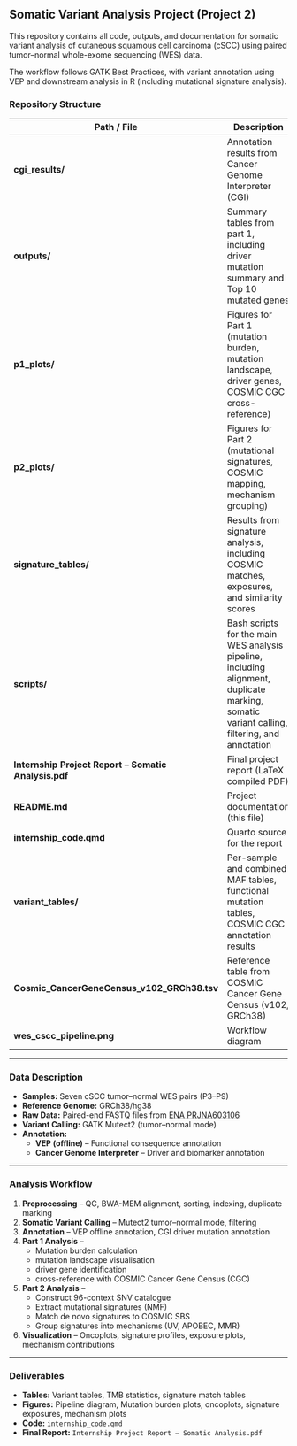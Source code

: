 ## Somatic Variant Analysis Project (Project 2)

This repository contains all code, outputs, and documentation for somatic variant analysis of cutaneous squamous cell carcinoma (cSCC) using paired tumor–normal whole-exome sequencing (WES) data.

The workflow follows GATK Best Practices, with variant annotation using VEP and downstream analysis in R (including mutational signature analysis).

### Repository Structure

| Path / File | Description |
|-------------|-------------|
| **cgi_results/** | Annotation results from Cancer Genome Interpreter (CGI) |
| **outputs/** | Summary tables from part 1, including driver mutation summary and Top 10 mutated genes |
| **p1_plots/** | Figures for Part 1 (mutation burden, mutation landscape, driver genes, COSMIC CGC cross-reference) |
| **p2_plots/** | Figures for Part 2 (mutational signatures, COSMIC mapping, mechanism grouping) |
| **signature_tables/** | Results from signature analysis, including COSMIC matches, exposures, and similarity scores |
| **scripts/** | Bash scripts for the main WES analysis pipeline, including alignment, duplicate marking, somatic variant calling, filtering, and annotation |
| **Internship Project Report – Somatic Analysis.pdf** | Final project report (LaTeX compiled PDF) |
| **README.md** | Project documentation (this file) |
| **internship_code.qmd** | Quarto source for the report |
| **variant_tables/** | Per-sample and combined MAF tables, functional mutation tables, COSMIC CGC annotation results |
| **Cosmic_CancerGeneCensus_v102_GRCh38.tsv** | Reference table from COSMIC Cancer Gene Census (v102, GRCh38) |
| **wes_cscc_pipeline.png** | Workflow diagram |

---

### Data Description

- **Samples:** Seven cSCC tumor–normal WES pairs (P3–P9)  
- **Reference Genome:** GRCh38/hg38  
- **Raw Data:** Paired-end FASTQ files from [ENA PRJNA603106](https://www.ebi.ac.uk/ena/browser/view/PRJNA603106)  
- **Variant Calling:** GATK Mutect2 (tumor–normal mode)  
- **Annotation:**  
  - **VEP (offline)** – Functional consequence annotation  
  - **Cancer Genome Interpreter** – Driver and biomarker annotation

---

### Analysis Workflow

1. **Preprocessing** – QC, BWA-MEM alignment, sorting, indexing, duplicate marking  
2. **Somatic Variant Calling** – Mutect2 tumor–normal mode, filtering  
3. **Annotation** – VEP offline annotation, CGI driver mutation annotation  
4. **Part 1 Analysis** –
   - Mutation burden calculation
   - mutation landscape visualisation
   - driver gene identification
   - cross-reference with COSMIC Cancer Gene Census (CGC)
6. **Part 2 Analysis** –  
   - Construct 96-context SNV catalogue  
   - Extract mutational signatures (NMF)  
   - Match de novo signatures to COSMIC SBS  
   - Group signatures into mechanisms (UV, APOBEC, MMR)  
7. **Visualization** – Oncoplots, signature profiles, exposure plots, mechanism contributions

---

### Deliverables

- **Tables:** Variant tables, TMB statistics, signature match tables  
- **Figures:** Pipeline diagram, Mutation burden plots, oncoplots, signature exposures, mechanism plots  
- **Code:** `internship_code.qmd`  
- **Final Report:** `Internship Project Report – Somatic Analysis.pdf`
